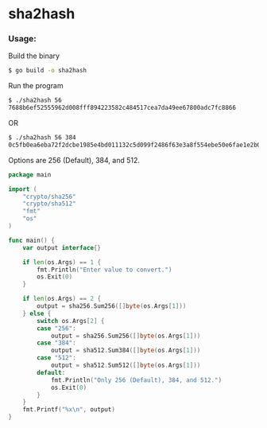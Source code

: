 # sha2hash

### Usage:
Build the binary
```Bash
$ go build -o sha2hash
```

Run the program
```Bash
$ ./sha2hash 56
7688b6ef52555962d008fff894223582c484517cea7da49ee67800adc7fc8866
```

OR
```Bash
$ ./sha2hash 56 384
0c5fb0ea6eba72f2dcbe1985e4bd011132c5d099f2486f63e3a8f554ebe50e6fae1e2b0e454b695b5acd318a7aa6d5e9
```

Options are 256 (Default), 384, and 512.

```Go
package main

import (
	"crypto/sha256"
	"crypto/sha512"
	"fmt"
	"os"
)

func main() {
	var output interface{}

	if len(os.Args) == 1 {
		fmt.Println("Enter value to convert.")
		os.Exit(0)
	}

	if len(os.Args) == 2 {
		output = sha256.Sum256([]byte(os.Args[1]))
	} else {
		switch os.Args[2] {
		case "256":
			output = sha256.Sum256([]byte(os.Args[1]))
		case "384":
			output = sha512.Sum384([]byte(os.Args[1]))
		case "512":
			output = sha512.Sum512([]byte(os.Args[1]))
		default:
			fmt.Println("Only 256 (Default), 384, and 512.")
			os.Exit(0)
		}
	}
	fmt.Printf("%x\n", output)
}
```